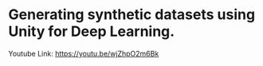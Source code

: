# Generating synthetic datasets using Unity for Deep Learning.

Youtube Link: https://youtu.be/wjZhpO2m6Bk
